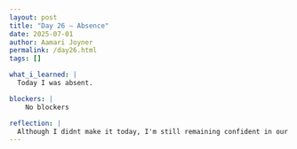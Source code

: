 ```yaml
---
layout: post
title: "Day 26 – Absence"
date: 2025-07-01
author: Aamari Joyner
permalink: /day26.html
tags: []

what_i_learned: |
  Today I was absent.

blockers: |
    No blockers

reflection: |
  Although I didnt make it today, I'm still remaining confident in our Project..
---
```

